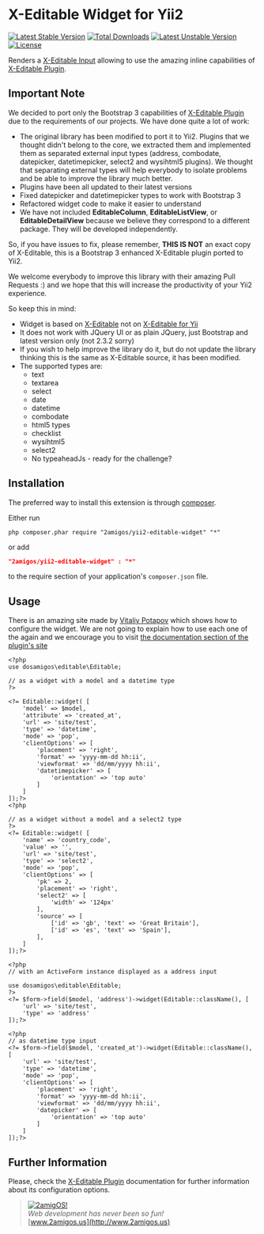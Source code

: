 X-Editable Widget for Yii2
==========================

[![Latest Stable Version](https://poser.pugx.org/2amigos/yii2-editable-widget/v/stable.svg)](https://packagist.org/packages/2amigos/yii2-editable-widget) [![Total Downloads](https://poser.pugx.org/2amigos/yii2-editable-widget/downloads.svg)](https://packagist.org/packages/2amigos/yii2-editable-widget) [![Latest Unstable Version](https://poser.pugx.org/2amigos/yii2-editable-widget/v/unstable.svg)](https://packagist.org/packages/2amigos/yii2-editable-widget) [![License](https://poser.pugx.org/2amigos/yii2-transliterator-helper/license.svg)](https://packagist.org/packages/2amigos/yii2-editable-widget)

Renders a [X-Editable Input](http://vitalets.github.io/x-editable/index.html) allowing to use the amazing inline capabilities of [X-Editable Plugin](http://vitalets.github.io/x-editable/index.html). 

Important Note
--------------
We decided to port only the Bootstrap 3 capabilities of [X-Editable Plugin](http://vitalets.github.io/x-editable/index.html) due to the requirements of our projects. We have done quite a lot of work: 

- The original library has been modified to port it to Yii2. Plugins that we thought didn't belong to the core, we extracted them and implemented them as separated external input types (address, combodate, datepicker, datetimepicker, select2 and wysihtml5 plugins). We thought that separating external types will help everybody to isolate problems and be able to improve the library much better.
- Plugins have been all updated to their latest versions 
- Fixed datepicker and datetimepicker types to work with Bootstrap 3 
- Refactored widget code to make it easier to understand
- We have not included **EditableColumn**, **EditableListView**, or **EditableDetailView** because we believe they correspond to a different package. They will be developed independently. 

So, if you have issues to fix, please remember, **THIS IS NOT** an exact copy of X-Editable, this is a Bootstrap 3 enhanced X-Editable plugin ported to Yii2. 

We welcome everybody to improve this library with their amazing Pull Requests :) and we hope that this will increase the productivity of your Yii2 experience.

So keep this in mind: 

- Widget is based on [X-Editable](http://vitalets.github.io/x-editable/) not on [X-Editable for Yii](http://x-editable.demopage.ru/)
- It does not work with JQuery UI or as plain JQuery, just Bootstrap and latest version only (not 2.3.2 sorry)
- If you wish to help improve the library do it, but do not update the library thinking this is the same as X-Editable source, it has been modified. 
- The supported types are:
	- text 
	- textarea 
	- select 
	- date 
	- datetime 
	- combodate 
	- html5 types 
	- checklist 
	- wysihtml5
	- select2 
	- No typeaheadJs - ready for the challenge?


Installation
------------
The preferred way to install this extension is through [composer](http://getcomposer.org/download/).

Either run

```
php composer.phar require "2amigos/yii2-editable-widget" "*"
```
or add

```json
"2amigos/yii2-editable-widget" : "*"
```

to the require section of your application's `composer.json` file.


Usage
-----
There is an amazing site made by [Vitaliy Potapov](https://github.com/vitalets) which shows how to configure the widget. We are not going to explain how to use each one of the again and we encourage you to visit [the documentation section of the plugin's site](http://vitalets.github.io/x-editable/docs.html)

```
<?php
use dosamigos\editable\Editable;

// as a widget with a model and a datetime type
?>

<?= Editable::widget( [
	'model' => $model,
	'attribute' => 'created_at',
	'url' => 'site/test',
	'type' => 'datetime',
	'mode' => 'pop',
	'clientOptions' => [
		'placement' => 'right',
		'format' => 'yyyy-mm-dd hh:ii',
		'viewformat' => 'dd/mm/yyyy hh:ii',
		'datetimepicker' => [
			'orientation' => 'top auto'
   		]
	]
]);?>
<?php 

// as a widget without a model and a select2 type
?>
<?= Editable::widget( [
	'name' => 'country_code',
	'value' => '',
	'url' => 'site/test',
	'type' => 'select2',
	'mode' => 'pop',
	'clientOptions' => [
		'pk' => 2,
		'placement' => 'right',
		'select2' => [
			'width' => '124px'
		],
		'source' => [
			['id' => 'gb', 'text' => 'Great Britain'],
			['id' => 'es', 'text' => 'Spain'],
		],
	]
]);?>

<?php 
// with an ActiveForm instance displayed as a address input 

use dosamigos\editable\Editable;
?>
<?= $form->field($model, 'address')->widget(Editable::className(), [
	'url' => 'site/test',
	'type' => 'address'
]);?>

<?php 
// as datetime type input
<?= $form->field($model, 'created_at')->widget(Editable::className(), [
	'url' => 'site/test',
	'type' => 'datetime',
	'mode' => 'pop',
	'clientOptions' => [
		'placement' => 'right',
		'format' => 'yyyy-mm-dd hh:ii',
		'viewformat' => 'dd/mm/yyyy hh:ii',
		'datepicker' => [
			'orientation' => 'top auto'
		]            
	]
]);?>
```

Further Information
-------------------
Please, check the [X-Editable Plugin](http://vitalets.github.io/x-editable/index.html) documentation for further information about its configuration options. 


> [![2amigOS!](http://www.gravatar.com/avatar/55363394d72945ff7ed312556ec041e0.png)](http://www.2amigos.us)  
<i>Web development has never been so fun!</i>  
[www.2amigos.us](http://www.2amigos.us)
